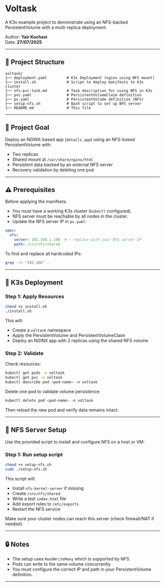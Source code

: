 
# Voltask

A K3s example project to demonstrate using an NFS-backed PersistentVolume with a multi-replica deployment.

Author: **Yair Kochavi**  
Date: **27/07/2025**

---

## 📁 Project Structure

```
voltask/
├── deployment.yaml         # K3s Deployment (nginx using NFS mount)
├── install.sh              # Script to deploy manifests to K3s cluster
├── nfs-pvc-task.md         # Task description for using NFS in K3s
├── pvc.yaml                # PersistentVolumeClaim definition
├── pv.yaml                 # PersistentVolume definition (NFS)
├── setup-nfs.sh            # Bash script to set up NFS server
├── README.md               # This file
```

---

## 🧾 Project Goal

Deploy an NGINX-based app (`details_app`) using an NFS-based PersistentVolume with:

- Two replicas
- Shared mount at `/usr/share/nginx/html`
- Persistent data backed by an external NFS server
- Recovery validation by deleting one pod

---

## ⚠️ Prerequisites

Before applying the manifests:

- You must have a working K3s cluster (`kubectl` configured).
- NFS server must be reachable by all nodes in the cluster.
- Update the NFS server IP in `pv.yaml`:

```yaml
spec:
  nfs:
    server: 192.168.1.100  # ← replace with your NFS server IP
    path: /srv/nfs/shared
```

To find and replace all hardcoded IPs:

```bash
grep -rn "192.168" .
```

---

## 🚀 K3s Deployment

### Step 1: Apply Resources

```bash
chmod +x install.sh
./install.sh
```

This will:

- Create a `voltask` namespace
- Apply the PersistentVolume and PersistentVolumeClaim
- Deploy an NGINX app with 2 replicas using the shared NFS volume

### Step 2: Validate

Check resources:

```bash
kubectl get pods -n voltask
kubectl get pvc -n voltask
kubectl describe pod <pod-name> -n voltask
```

Delete one pod to validate volume persistence:

```bash
kubectl delete pod <pod-name> -n voltask
```

Then reload the new pod and verify data remains intact.

---

## 🧱 NFS Server Setup

Use the provided script to install and configure NFS on a host or VM:

### Step 1: Run setup script

```bash
chmod +x setup-nfs.sh
sudo ./setup-nfs.sh
```

This script will:

- Install `nfs-kernel-server` if missing
- Create `/srv/nfs/shared`
- Write a test `index.html` file
- Add export rules to `/etc/exports`
- Restart the NFS service

Make sure your cluster nodes can reach this server (check firewall/NAT if needed).

---

## 🔒 Notes

- The setup uses `ReadWriteMany` which is supported by NFS.
- Pods can write to the same volume concurrently.
- You must configure the correct IP and path in your PersistentVolume definition.

---


